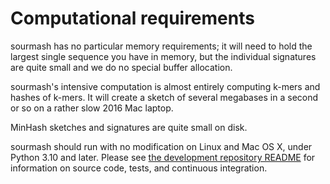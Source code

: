 # Computational requirements

sourmash has no particular memory requirements; it will need to hold
the largest single sequence you have in memory, but the individual
signatures are quite small and we do no special buffer allocation.

sourmash's intensive computation is almost entirely computing k-mers
and hashes of k-mers.  It will create a sketch of several megabases
in a second or so on a rather slow 2016 Mac laptop.

MinHash sketches and signatures are quite small on disk.

sourmash should run with no modification on Linux and Mac OS X,
under Python 3.10 and later.  Please see [the development repository README][0]
for
information on source code, tests, and continuous integration.

[0]:https://github.com/sourmash-bio/sourmash/blob/latest/README.md
